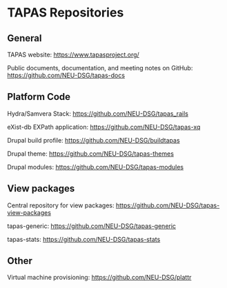 # TAPAS Repositories

## General

TAPAS website: <https://www.tapasproject.org/>

Public documents, documentation, and meeting notes on GitHub: <https://github.com/NEU-DSG/tapas-docs>


## Platform Code

Hydra/Samvera Stack: <https://github.com/NEU-DSG/tapas_rails>

eXist-db EXPath application: <https://github.com/NEU-DSG/tapas-xq>

Drupal build profile: <https://github.com/NEU-DSG/buildtapas>

Drupal theme: <https://github.com/NEU-DSG/tapas-themes>

Drupal modules: <https://github.com/NEU-DSG/tapas-modules>


## View packages

Central repository for view packages: <https://github.com/NEU-DSG/tapas-view-packages>

tapas-generic: <https://github.com/NEU-DSG/tapas-generic>

tapas-stats: <https://github.com/NEU-DSG/tapas-stats>


## Other

Virtual machine provisioning: <https://github.com/NEU-DSG/plattr>
